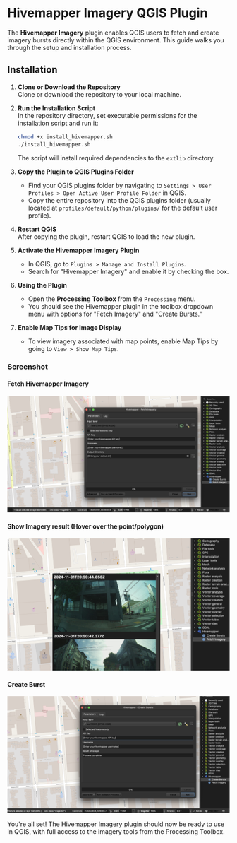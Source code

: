 # Hivemapper Imagery QGIS Plugin

The **Hivemapper Imagery** plugin enables QGIS users to fetch and create imagery bursts directly within the QGIS environment. This guide walks you through the setup and installation process.

## Installation

1. **Clone or Download the Repository**  
   Clone or download the repository to your local machine.

2. **Run the Installation Script**  
   In the repository directory, set executable permissions for the installation script and run it:
   ```bash
   chmod +x install_hivemapper.sh
   ./install_hivemapper.sh
   ```
   The script will install required dependencies to the `extlib` directory.

3. **Copy the Plugin to QGIS Plugins Folder**  
   - Find your QGIS plugins folder by navigating to `Settings > User Profiles > Open Active User Profile Folder` in QGIS.
   - Copy the entire repository into the QGIS plugins folder (usually located at `profiles/default/python/plugins/` for the default user profile).

4. **Restart QGIS**  
   After copying the plugin, restart QGIS to load the new plugin.

5. **Activate the Hivemapper Imagery Plugin**  
   - In QGIS, go to `Plugins > Manage and Install Plugins`.
   - Search for "Hivemapper Imagery" and enable it by checking the box.

6. **Using the Plugin**  
   - Open the **Processing Toolbox** from the `Processing` menu.
   - You should see the Hivemapper plugin in the toolbox dropdown menu with options for "Fetch Imagery" and "Create Bursts."

7. **Enable Map Tips for Image Display**  
   - To view imagery associated with map points, enable Map Tips by going to `View > Show Map Tips`.
  
### Screenshot

#### Fetch Hivemapper Imagery
![Fetch Imagery](fetch_imagery.png)
#### Show Imagery result (Hover over the point/polygon)
![Plugin Screenshot](plugin.png)
#### Create Burst
![Create Burst](create_burst.png)

You're all set! The Hivemapper Imagery plugin should now be ready to use in QGIS, with full access to the imagery tools from the Processing Toolbox.